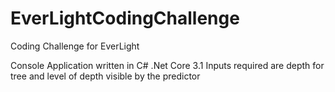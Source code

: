 # EverLightCodingChallenge
Coding Challenge for EverLight

Console Application written in C# .Net Core 3.1
Inputs required are depth for tree and level of depth visible by the predictor